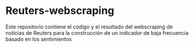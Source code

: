 # Reuters-webscraping
Este repositorio contiene el código y el resultado del webscraping de noticias de Reuters para la construcción de un indicador de baja frecuencia basado en los sentimientos
